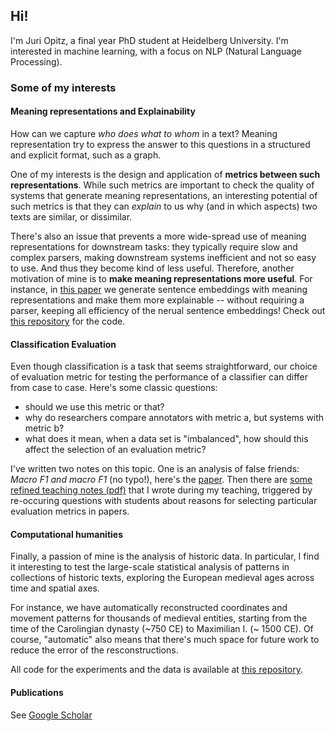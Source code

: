 ## Hi!

I'm Juri Opitz, a final year PhD student at Heidelberg University. I'm interested in machine learning, with a focus on NLP (Natural Language Processing).

### Some of my interests

#### Meaning representations and Explainability

How can we capture *who does what to whom* in a text? Meaning representation try to express the answer to this questions in a structured and explicit format, such as a graph.

One of my interests is the design and application of **metrics between such representations**. While such metrics are important to check the quality of systems that generate meaning representations, an interesting potential of such metrics is that they can *explain* to us why (and in which aspects) two texts are similar, or dissimilar.

There's also an issue that prevents a more wide-spread use of meaning representations for downstream tasks: they typically require slow and complex parsers, making downstream systems inefficient and not so easy to use. And thus they become kind of less useful. Therefore, another motivation of mine is to **make meaning representations more useful**. For instance, in [this paper](https://arxiv.org/abs/2206.07023) we generate sentence embeddings with meaning representations and make them more explainable -- without requiring a parser, keeping all efficiency of the nerual sentence embeddings! Check out [this repository](https://github.com/flipz357/S3BERT) for the code.

#### Classification Evaluation

Even though classification is a task that seems straightforward, our choice of evaluation metric for testing the performance of a classifier can differ from case to case. Here's some classic questions:

- should we use this metric or that?
- why do researchers compare annotators with metric a, but systems with metric b?
- what does it mean, when a data set is "imbalanced", how should this affect the selection of an evaluation metric?

I've written two notes on this topic. One is an analysis of false friends: *Macro F1 and macro F1* (no typo!), here's the [paper](https://arxiv.org/abs/1911.03347). Then there are [some refined teaching notes (pdf)](https://raw.githubusercontent.com/flipz357/flipz357.github.io/main/assets/pdf/metric_primer.pdf) that I wrote during my teaching, triggered by re-occuring questions with students about reasons for selecting particular evaluation metrics in papers.


#### Computational humanities

Finally, a passion of mine is the analysis of historic data. In particular, I find it interesting to test the large-scale statistical analysis of patterns in collections of historic texts, exploring the European medieval ages across time and spatial axes.

For instance, we have automatically reconstructed coordinates and movement patterns for thousands of medieval entities, starting from the time of the Carolingian dynasty (~750 CE) to Maximilian I. (~ 1500 CE). Of course, "automatic" also means that there's much space for future work to reduce the error of the resconstructions.

All code for the experiments and the data is available at [this repository](https://github.com/flipz357/regesta-imperii-to-semgis).

#### Publications

See [Google Scholar](https://scholar.google.de/citations?user=DzxugZIAAAAJ&hl=de)

